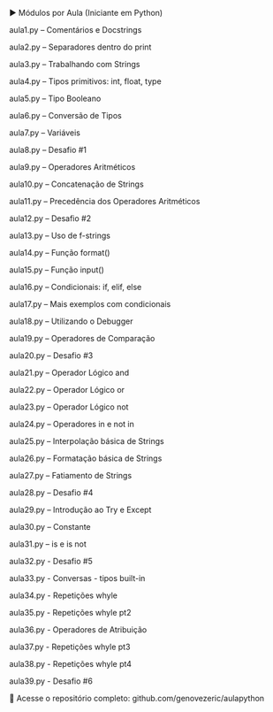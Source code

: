 ▶️ Módulos por Aula (Iniciante em Python)

aula1.py – Comentários e Docstrings

aula2.py – Separadores dentro do print

aula3.py – Trabalhando com Strings

aula4.py – Tipos primitivos: int, float, type

aula5.py – Tipo Booleano

aula6.py – Conversão de Tipos

aula7.py – Variáveis

aula8.py – Desafio #1

aula9.py – Operadores Aritméticos

aula10.py – Concatenação de Strings

aula11.py – Precedência dos Operadores Aritméticos

aula12.py – Desafio #2

aula13.py – Uso de f-strings

aula14.py – Função format()

aula15.py – Função input()

aula16.py – Condicionais: if, elif, else

aula17.py – Mais exemplos com condicionais

aula18.py – Utilizando o Debugger

aula19.py – Operadores de Comparação

aula20.py – Desafio #3

aula21.py – Operador Lógico and

aula22.py – Operador Lógico or

aula23.py – Operador Lógico not

aula24.py – Operadores in e not in

aula25.py – Interpolação básica de Strings

aula26.py – Formatação básica de Strings

aula27.py – Fatiamento de Strings

aula28.py – Desafio #4

aula29.py – Introdução ao Try e Except

aula30.py – Constante

aula31.py – is e is not

aula32.py - Desafio #5

aula33.py - Conversas - tipos built-in

aula34.py - Repetições whyle

aula35.py - Repetições whyle pt2

aula36.py - Operadores de Atribuição

aula37.py - Repetições whyle pt3

aula38.py - Repetições whyle pt4

aula39.py - Desafio #6 

📁 Acesse o repositório completo:
github.com/genovezeric/aulapython